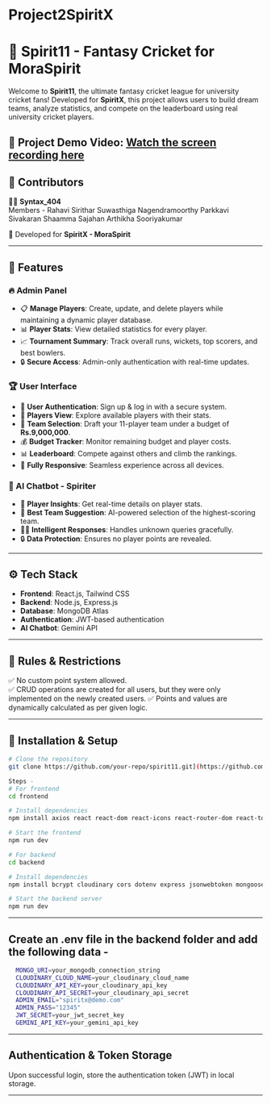   # Project2SpiritX

  # 🏏 Spirit11 - Fantasy Cricket for MoraSpirit

Welcome to **Spirit11**, the ultimate fantasy cricket league for university cricket fans! Developed for **SpiritX**, this project allows users to build dream teams, analyze statistics, and compete on the leaderboard using real university cricket players.

🎥 **Project Demo Video:** [Watch the screen recording here](https://drive.google.com/drive/folders/1q1OnaS7YL2bNf7chQpBiniqBtrRb2sRJ?usp=sharing)
---
## 🤝 Contributors
👨‍💻 **Syntax_404**  
Members - Rahavi Sirithar
          Suwasthiga Nagendramoorthy
          Parkkavi Sivakaran
          Shaamma Sajahan
          Arthikha Sooriyakumar
            
🎯 Developed for **SpiritX - MoraSpirit**  

---

## 🚀 Features

### 🔥 Admin Panel
- 📋 **Manage Players**: Create, update, and delete players while maintaining a dynamic player database.
- 📊 **Player Stats**: View detailed statistics for every player.
- 📈 **Tournament Summary**: Track overall runs, wickets, top scorers, and best bowlers.
- 🔒 **Secure Access**: Admin-only authentication with real-time updates.

### 🏆 User Interface
- 🔐 **User Authentication**: Sign up & log in with a secure system.
- 📜 **Players View**: Explore available players with their stats.
- 🏏 **Team Selection**: Draft your 11-player team under a budget of **Rs.9,000,000**.
- 💰 **Budget Tracker**: Monitor remaining budget and player costs.
- 📊 **Leaderboard**: Compete against others and climb the rankings.
- 📱 **Fully Responsive**: Seamless experience across all devices.

### 🤖 AI Chatbot - Spiriter
- 📢 **Player Insights**: Get real-time details on player stats.
- 🏅 **Best Team Suggestion**: AI-powered selection of the highest-scoring team.
- 🤷‍♂️ **Intelligent Responses**: Handles unknown queries gracefully.
- 🔒 **Data Protection**: Ensures no player points are revealed.

---

## ⚙️ Tech Stack
- **Frontend**: React.js, Tailwind CSS
- **Backend**: Node.js, Express.js
- **Database**: MongoDB Atlas
- **Authentication**: JWT-based authentication
- **AI Chatbot**: Gemini API

---

## 📜 Rules & Restrictions 
✅ No custom point system allowed.  
✅ CRUD operations are created for all users, but they were only implemented on the newly created users.
✅ Points and values are dynamically calculated as per given logic.  

---

## 📌 Installation & Setup
```bash
# Clone the repository
git clone https://github.com/your-repo/spirit11.git](https://github.com/RahaviSiri/SpiritX_Syntax404_02.git

Steps -
# For frontend
cd frontend

# Install dependencies
npm install axios react react-dom react-icons react-router-dom react-toastify

# Start the frontend
npm run dev

# For backend
cd backend

# Install dependencies
npm install bcrypt cloudinary cors dotenv express jsonwebtoken mongoose multer nodemon validator

# Start the backend server
npm run dev
```

---
## Create an .env file in the backend folder and add the following data -
```bash
  MONGO_URI=your_mongodb_connection_string
  CLOUDINARY_CLOUD_NAME=your_cloudinary_cloud_name
  CLOUDINARY_API_KEY=your_cloudinary_api_key
  CLOUDINARY_API_SECRET=your_cloudinary_api_secret
  ADMIN_EMAIL="spiritx@demo.com"
  ADMIN_PASS="12345"
  JWT_SECRET=your_jwt_secret_key
  GEMINI_API_KEY=your_gemini_api_key
```
  
---
## Authentication & Token Storage

Upon successful login, store the authentication token (JWT) in local storage.

---

